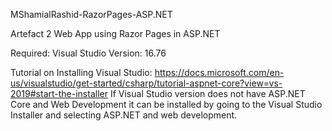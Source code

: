 MShamialRashid-RazorPages-ASP.NET

Artefact 2 Web App using Razor Pages in ASP.NET

Required:
Visual Studio
Version: 16.76

Tutorial on Installing Visual Studio: https://docs.microsoft.com/en-us/visualstudio/get-started/csharp/tutorial-aspnet-core?view=vs-2019#start-the-installer
If Visual Studio version does not have ASP.NET Core and Web Development it can be installed by going to the Visual Studio Installer and selecting ASP.NET and 
web development.
